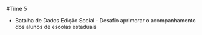 #Time 5
- Batalha de Dados Edição Social - Desafio aprimorar o acompanhamento dos alunos de escolas estaduais
